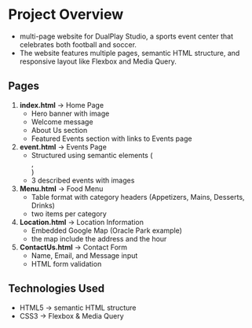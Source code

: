 # Project Overview
- multi-page website for DualPlay Studio, a sports event center that celebrates both football and soccer. 
- The website features multiple pages, semantic HTML structure, and responsive layout like Flexbox and Media Query.

## Pages
1. **index.html** -> Home Page  
   - Hero banner with image
   - Welcome message
   - About Us section
   - Featured Events section with links to Events page
2. **event.html** -> Events Page  
   - Structured using semantic elements (<section>, <article>)
   - 3 described events with images
3. **Menu.html** -> Food Menu  
   - Table format with category headers (Appetizers, Mains, Desserts, Drinks)
   - two items per category
4. **Location.html** -> Location Information  
   - Embedded Google Map (Oracle Park example)
   - the map include the address and the hour
5. **ContactUs.html** -> Contact Form  
   - Name, Email, and Message input
   - HTML form validation

## Technologies Used
- HTML5 -> semantic HTML structure
- CSS3 -> Flexbox & Media Query